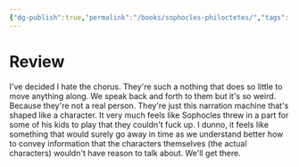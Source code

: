 ```yaml
---
{"dg-publish":true,"permalink":"/books/sophocles-philoctetes/","tags":["books"],"created":"2025-08-03","updated":"2025-08-10"}
---
```



# Review

I've decided I hate the chorus. They're such a nothing that does so little to move anything along. We speak back and forth to them but it's so weird. Because they're not a real person. They're just this narration machine that's shaped like a character. It very much feels like Sophocles threw in a part for some of his kids to play that they couldn't fuck up. I dunno, it feels like something that would surely go away in time as we understand better how to convey information that the characters themselves (the actual characters) wouldn't have reason to talk about. We'll get there.